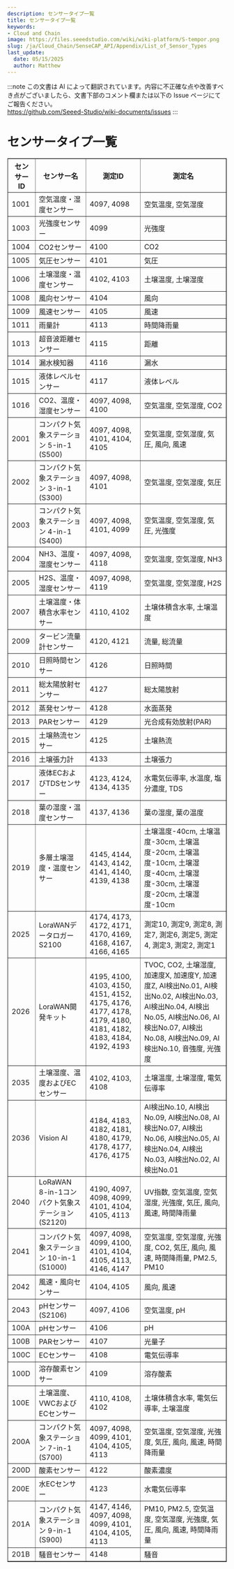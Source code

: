 ```yaml
---
description: センサータイプ一覧
title: センサータイプ一覧
keywords:
- Cloud and Chain
image: https://files.seeedstudio.com/wiki/wiki-platform/S-tempor.png        
slug: /ja/Cloud_Chain/SenseCAP_API/Appendix/List_of_Sensor_Types
last_update:
  date: 05/15/2025
  author: Matthew
---
```

:::note
この文書は AI によって翻訳されています。内容に不正確な点や改善すべき点がございましたら、文書下部のコメント欄または以下の Issue ページにてご報告ください。  
https://github.com/Seeed-Studio/wiki-documents/issues
:::

<div class="post-header">
<h1>センサータイプ一覧</h1>
</div>
<div class="post-content">
<div>
<div id="di"></div>
<table id="tb" border="1">
<tbody>
<tr>
<th>センサーID</th>
<th>センサー名</th>
<th>測定ID</th>
<th>測定名</th>
</tr>
<tr>
<td>1001</td>
<td>空気温度・湿度センサー</td>
<td>4097,
4098</td>
<td>空気温度,
空気湿度</td>
</tr>
<tr>
<td>1003</td>
<td>光強度センサー</td>
<td>4099</td>
<td>光強度</td>
</tr>
<tr>
<td>1004</td>
<td>CO2センサー</td>
<td>4100</td>
<td>CO2</td>
</tr>
<tr>
<td>1005</td>
<td>気圧センサー</td>
<td>4101</td>
<td>気圧</td>
</tr>
<tr>
<td>1006</td>
<td>土壌湿度・温度センサー</td>
<td>4102,
4103</td>
<td>土壌温度,
土壌湿度</td>
</tr>
<tr>
<td>1008</td>
<td>風向センサー</td>
<td>4104</td>
<td>風向</td>
</tr>
<tr>
<td>1009</td>
<td>風速センサー</td>
<td>4105</td>
<td>風速</td>
</tr>
<tr>
<td>1011</td>
<td>雨量計</td>
<td>4113</td>
<td>時間降雨量</td>
</tr>
<tr>
<td>1013</td>
<td>超音波距離センサー</td>
<td>4115</td>
<td>距離</td>
</tr>
<tr>
<td>1014</td>
<td>漏水検知器</td>
<td>4116</td>
<td>漏水</td>
</tr>
<tr>
<td>1015</td>
<td>液体レベルセンサー</td>
<td>4117</td>
<td>液体レベル</td>
</tr>
<tr>
<td>1016</td>
<td>CO2、温度・湿度センサー</td>
<td>4097,
4098,
4100</td>
<td>空気温度,
空気湿度,
CO2</td>
</tr>
<tr>
<td>2001</td>
<td>コンパクト気象ステーション 5-in-1 (S500)</td>
<td>4097,
4098,
4101,
4104,
4105</td>
<td>空気温度,
空気湿度,
気圧,
風向,
風速</td>
</tr>
<tr>
<td>2002</td>
<td>コンパクト気象ステーション 3-in-1 (S300)</td>
<td>4097,
4098,
4101</td>
<td>空気温度,
空気湿度,
気圧</td>
</tr>
<tr>
<td>2003</td>
<td>コンパクト気象ステーション 4-in-1 (S400)</td>
<td>4097,
4098,
4101,
4099</td>
<td>空気温度,
空気湿度,
気圧,
光強度</td>
</tr>
<tr>
<td>2004</td>
<td>NH3、温度・湿度センサー</td>
<td>4097,
4098,
4118</td>
<td>空気温度,
空気湿度,
NH3</td>
</tr>
<tr>
<td>2005</td>
<td>H2S、温度・湿度センサー</td>
<td>4097,
4098,
4119</td>
<td>空気温度,
空気湿度,
H2S</td>
</tr>
<tr>
<td>2007</td>
<td>土壌温度・体積含水率センサー</td>
<td>4110,
4102</td>
<td>土壌体積含水率,
土壌温度</td>
</tr>
<tr>
<td>2009</td>
<td>タービン流量計センサー</td>
<td>4120,
4121</td>
<td>流量,
総流量</td>
</tr>
<tr>
<td>2010</td>
<td>日照時間センサー</td>
<td>4126</td>
<td>日照時間</td>
</tr>
<tr>
<td>2011</td>
<td>総太陽放射センサー</td>
<td>4127</td>
<td>総太陽放射</td>
</tr>
<tr>
<td>2012</td>
<td>蒸発センサー</td>
<td>4128</td>
<td>水面蒸発</td>
</tr>
<tr>
<td>2013</td>
<td>PARセンサー</td>
<td>4129</td>
<td>光合成有効放射(PAR)</td>
</tr>
<tr>
<td>2015</td>
<td>土壌熱流センサー</td>
<td>4125</td>
<td>土壌熱流</td>
</tr>
<tr>
<td>2016</td>
<td>土壌張力計</td>
<td>4133</td>
<td>土壌張力</td>
</tr>
<tr>
<td>2017</td>
<td>液体ECおよびTDSセンサー</td>
<td>4123,
4124,
4134,
4135</td>
<td>水電気伝導率,
水温度,
塩分濃度,
TDS</td>
</tr>
<tr>
<td>2018</td>
<td>葉の湿度・温度センサー</td>
<td>4137,
4136</td>
<td>葉の湿度,
葉の温度</td>
</tr>
<tr>
<td>2019</td>
<td>多層土壌湿度・温度センサー</td>
<td>4145,
4144,
4143,
4142,
4141,
4140,
4139,
4138</td>
<td>土壌温度-40cm,
土壌温度-30cm,
土壌温度-20cm,
土壌温度-10cm,
土壌湿度-40cm,
土壌湿度-30cm,
土壌湿度-20cm,
土壌湿度-10cm</td>
</tr>
<tr>
<td>2025</td>
<td>LoraWANデータロガー S2100</td>
<td>4174,
4173,
4172,
4171,
4170,
4169,
4168,
4167,
4166,
4165</td>
<td>測定10,
測定9,
測定8,
測定7,
測定6,
測定5,
測定4,
測定3,
測定2,
測定1</td>
</tr>
<tr>
<td>2026</td>
<td>LoraWAN開発キット</td>
<td>4195,
4100,
4103,
4150,
4151,
4152,
4175,
4176,
4177,
4178,
4179,
4180,
4181,
4182,
4183,
4184,
4192,
4193</td>
<td>TVOC,
CO2,
土壌湿度,
加速度X,
加速度Y,
加速度Z,
AI検出No.01,
AI検出No.02,
AI検出No.03,
AI検出No.04,
AI検出No.05,
AI検出No.06,
AI検出No.07,
AI検出No.08,
AI検出No.09,
AI検出No.10,
音強度,
光強度</td>
</tr>
<tr>
<td>2035</td>
<td>土壌湿度、温度およびECセンサー</td>
<td>4102,
4103,
4108</td>
<td>土壌温度,
土壌湿度,
電気伝導率</td>
</tr>
<tr>
<td>2036</td>
<td>Vision AI</td>
<td>4184,
4183,
4182,
4181,
4180,
4179,
4178,
4177,
4176,
4175</td>
<td>AI検出No.10,
AI検出No.09,
AI検出No.08,
AI検出No.07,
AI検出No.06,
AI検出No.05,
AI検出No.04,
AI検出No.03,
AI検出No.02,
AI検出No.01</td>
</tr>
<tr>
<td>2040</td>
<td>LoRaWAN 8-in-1コンパクト気象ステーション (S2120)</td>
<td>4190,
4097,
4098,
4099,
4101,
4104,
4105,
4113</td>
<td>UV指数,
空気温度,
空気湿度,
光強度,
気圧,
風向,
風速,
時間降雨量</td>
</tr>
<tr>
<td>2041</td>
<td>コンパクト気象ステーション 10-in-1 (S1000)</td>
<td>4097,
4098,
4099,
4100,
4101,
4104,
4105,
4113,
4146,
4147</td>
<td>空気温度,
空気湿度,
光強度,
CO2,
気圧,
風向,
風速,
時間降雨量,
PM2.5,
PM10</td>
</tr>
<tr>
<td>2042</td>
<td>風速・風向センサー</td>
<td>4104,
4105</td>
<td>風向,
風速</td>
</tr>
<tr>
<td>2043</td>
<td>pHセンサー(S2106)</td>
<td>4097,
4106</td>
<td>空気温度,
pH</td>
</tr>
<tr>
<td>100A</td>
<td>pHセンサー</td>
<td>4106</td>
<td>pH</td>
</tr>
<tr>
<td>100B</td>
<td>PARセンサー</td>
<td>4107</td>
<td>光量子</td>
</tr>
<tr>
<td>100C</td>
<td>ECセンサー</td>
<td>4108</td>
<td>電気伝導率</td>
</tr>
<tr>
<td>100D</td>
<td>溶存酸素センサー</td>
<td>4109</td>
<td>溶存酸素</td>
</tr>
<tr>
<td>100E</td>
<td>土壌温度、VWCおよびECセンサー</td>
<td>4110,
4108,
4102</td>
<td>土壌体積含水率,
電気伝導率,
土壌温度</td>
</tr>
<tr>
<td>200A</td>
<td>コンパクト気象ステーション 7-in-1 (S700)</td>
<td>4097,
4098,
4099,
4101,
4104,
4105,
4113</td>
<td>空気温度,
空気湿度,
光強度,
気圧,
風向,
風速,
時間降雨量</td>
</tr>
<tr>
<td>200D</td>
<td>酸素センサー</td>
<td>4122</td>
<td>酸素濃度</td>
</tr>
<tr>
<td>200E</td>
<td>水ECセンサー</td>
<td>4123</td>
<td>水電気伝導率</td>
</tr>
<tr>
<td>201A</td>
<td>コンパクト気象ステーション 9-in-1 (S900)</td>
<td>4147,
4146,
4097,
4098,
4099,
4101,
4104,
4105,
4113</td>
<td>PM10,
PM2.5,
空気温度,
空気湿度,
光強度,
気圧,
風向,
風速,
時間降雨量</td>
</tr>
<tr>
<td>201B</td>
<td>騒音センサー</td>
<td>4148</td>
<td>騒音</td>
</tr>
</tbody>
</table>
</div>
</div>